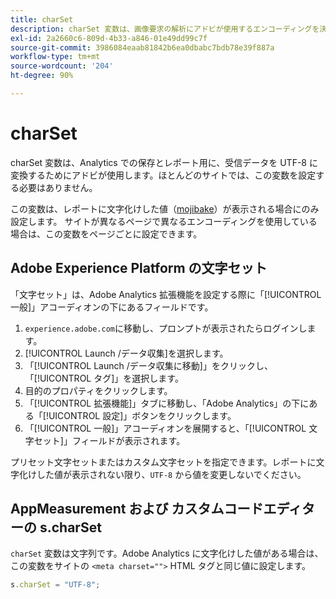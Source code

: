 ```yaml
---
title: charSet
description: charSet 変数は、画像要求の解析にアドビが使用するエンコーディングを決定します。
exl-id: 2a2660c6-809d-4b33-a846-01e49dd99c7f
source-git-commit: 3986084eaab81842b6ea0dbabc7bdb78e39f887a
workflow-type: tm+mt
source-wordcount: '204'
ht-degree: 90%

---
```


# charSet

charSet 変数は、Analytics での保存とレポート用に、受信データを UTF-8 に変換するためにアドビが使用します。ほとんどのサイトでは、この変数を設定する必要はありません。

この変数は、レポートに文字化けした値（[mojibake](https://ja.wikipedia.org/wiki/Mojibake)）が表示される場合にのみ設定します。 サイトが異なるページで異なるエンコーディングを使用している場合は、この変数をページごとに設定できます。

## Adobe Experience Platform の文字セット

「文字セット」は、Adobe Analytics 拡張機能を設定する際に「[!UICONTROL 一般]」アコーディオンの下にあるフィールドです。

1. `experience.adobe.com`に移動し、プロンプトが表示されたらログインします。
1. [!UICONTROL Launch /データ収集]を選択します。
1. 「[!UICONTROL Launch /データ収集に移動]」をクリックし、「[!UICONTROL タグ]」を選択します。
1. 目的のプロパティをクリックします。
1. 「[!UICONTROL 拡張機能]」タブに移動し、「Adobe Analytics」の下にある「[!UICONTROL 設定]」ボタンをクリックします。
1. 「[!UICONTROL 一般]」アコーディオンを展開すると、「[!UICONTROL 文字セット]」フィールドが表示されます。

プリセット文字セットまたはカスタム文字セットを指定できます。レポートに文字化けした値が表示されない限り、`UTF-8` から値を変更しないでください。

## AppMeasurement および カスタムコードエディターの s.charSet

`charSet` 変数は文字列です。Adobe Analytics に文字化けした値がある場合は、この変数をサイトの `<meta charset="">` HTML タグと同じ値に設定します。

```js
s.charSet = "UTF-8";
```

